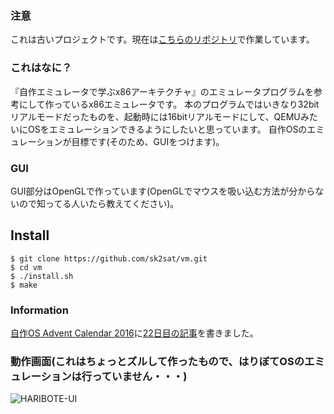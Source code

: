 ### 注意
これは古いプロジェクトです。現在は[こちらのリポジトリ](https://github.com/sk2sat/emu)で作業しています。

### これはなに？
『自作エミュレータで学ぶx86アーキテクチャ』のエミュレータプログラムを参考にして作っているx86エミュレータです。
本のプログラムではいきなり32bitリアルモードだったものを、起動時には16bitリアルモードにして、QEMUみたいにOSをエミュレーションできるようにしたいと思っています。
自作OSのエミュレーションが目標です(そのため、GUIをつけます)。

### GUI
GUI部分はOpenGLで作っています(OpenGLでマウスを吸い込む方法が分からないので知ってる人いたら教えてください)。

## Install

```
$ git clone https://github.com/sk2sat/vm.git
$ cd vm
$ ./install.sh
$ make
```

### Information
[自作OS Advent Calendar 2016](http://www.adventar.org/calendars/1666)に[22日目の記事](http://sksat.hatenablog.com/entry/2016/12/21/231342)を書きました。

### 動作画面(これはちょっとズルして作ったもので、はりぼてOSのエミュレーションは行っていません・・・)
![HARIBOTE-UI](https://cdn-ak.f.st-hatena.com/images/fotolife/s/sksat/20161221/20161221185532.png)
